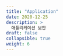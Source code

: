 ```yaml
---
title: "Application"
date: 2020-12-25
description: >
  애플리케이션 보안
draft: false
collapsible: true
weight: 6
---
```

